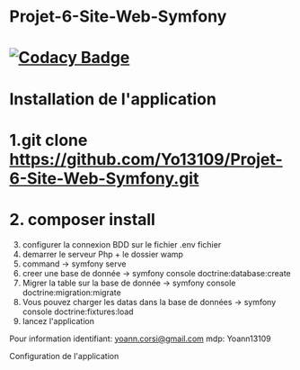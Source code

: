 # Projet-6-Site-Web-Symfony
# [![Codacy Badge](https://app.codacy.com/project/badge/Grade/e5c6f67390da4db99cccb5f9a1ee3d9b)](https://www.codacy.com/gh/Yo13109/Projet-6-Site-Web-Symfony/dashboard?utm_source=github.com&amp;utm_medium=referral&amp;utm_content=Yo13109/Projet-6-Site-Web-Symfony&amp;utm_campaign=Badge_Grade)

# Installation de l'application


# 1.git clone https://github.com/Yo13109/Projet-6-Site-Web-Symfony.git
 # 2. composer install
 3. configurer la connexion BDD sur le fichier .env fichier
 4. demarrer le serveur Php +  le dossier wamp 
 5. command -> symfony serve
 6. creer une base de donnée -> symfony console doctrine:database:create
 7. Migrer la table sur la base de donnée -> symfony console doctrine:migration:migrate
 8. Vous pouvez charger les datas dans la base de données -> symfony console doctrine:fixtures:load
 9. lancez l'application

 Pour information identifiant: yoann.corsi@gmail.com mdp: Yoann13109






 Configuration de l'application